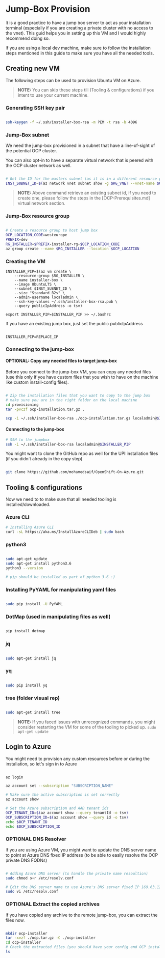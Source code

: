 # Jump-Box Provision

It is a good practice to have a jump box server to act as your installation terminal (especially if you are creating a private cluster with no access to the vnet). This guid helps you in setting up this VM and I would highly recommend doing so.

If you are using a local dev machine, make sure to follow the installation steps mentioned in this guide to make sure you have all the needed tools.

## Creating new VM

The following steps can be used to provision Ubuntu VM on Azure. 

>**NOTE:** You can skip these steps till (Tooling & configurations) if you intent to use your current machine.

### Generating SSH key pair

```bash

ssh-keygen -f ~/.ssh/installer-box-rsa -m PEM -t rsa -b 4096

```

### Jump-Box subnet

We need the jump-box provisioned in a subnet that have a line-of-sight of the potential OCP cluster.

You can also opt-in to have a separate virtual network that is peered with the OCP cluster network as well.

```bash

# Get the ID for the masters subnet (as it is in a different resource group)
INST_SUBNET_ID=$(az network vnet subnet show -g $RG_VNET --vnet-name $OCP_VNET_NAME --name $INST_SUBNET_NAME --query id -o tsv)

```

>**NOTE:** Above command retrieve an existing subnet id, if you need to create one, please follow the steps in the [OCP-Prerequisites.md] virtual network section.

### Jump-Box resource group

```bash

# Create a resource group to host jump box
OCP_LOCATION_CODE=westeurope
PREFIX=dev
RG_INSTALLER=$PREFIX-installer-rg-$OCP_LOCATION_CODE
az group create --name $RG_INSTALLER --location $OCP_LOCATION

```

### Creating the VM

```
INSTALLER_PIP=$(az vm create \
    --resource-group $RG_INSTALLER \
    --name installer-box \
    --image UbuntuLTS \
    --subnet $INST_SUBNET_ID \
    --size "Standard_B2s" \
    --admin-username localadmin \
    --ssh-key-values ~/.ssh/installer-box-rsa.pub \
    --query publicIpAddress -o tsv)

export INSTALLER_PIP=$INSTALLER_PIP >> ~/.bashrc

```

If you have an existing jump box, just set the public publicIpAddress

```

INSTALLER_PIP=REPLACE_IP

```

### Connecting to the jump-box

#### OPTIONAL: Copy any needed files to target jump-box

Before you connect to the jump-box VM, you can copy any needed files (use this only if you have custom files that you wish to have on the machine like custom install-config files).

```bash

# Zip the installation files that you want to copy to the jump box
# make sure you are in the right folder on the local machine
cd provisioning
tar -pvczf ocp-installation.tar.gz .

scp -i ~/.ssh/installer-box-rsa ./ocp-installation.tar.gz localadmin@$INSTALLER_PIP:~/ocp.tar.gz

```
#### Connecting to the jump-box

```bash
# SSH to the jumpbox
ssh -i ~/.ssh/installer-box-rsa localadmin@$INSTALLER_PIP

```

You might want to clone the GitHub repo as well for the UPI installation files (if you didn't already in the copy step)

```bash

git clone https://github.com/mohamedsaif/OpenShift-On-Azure.git

```

## Tooling & configurations

Now we need to to make sure that all needed tooling is installed/downloaded.

### Azure CLI

```bash
# Installing Azure CLI
curl -sL https://aka.ms/InstallAzureCLIDeb | sudo bash

```

### python3

```bash

sudo apt-get update
sudo apt-get install python3.6
python3 --version

# pip should be installed as part of python 3.6 :)

```

### Installing PyYAML for manipulating yaml files

```bash

sudo pip install -U PyYAML

```

### DotMap (used in manipulating files as well)

```bash

pip install dotmap

```

### jq

```bash

sudo apt-get install jq

```

### yq
```bash

sudo pip install yq

```

### tree (folder visual rep)

```bash

sudo apt-get install tree

```

>**NOTE:** If you faced issues with unrecognized commands, you might consider restarting the VM for some of the tooling to picked up.
```sudo apt-get update```

## Login to Azure

You might need to provision any custom resources before or during the installation, so let's sign in to Azure

```bash

az login

az account set --subscription "SUBSCRIPTION_NAME"

# Make sure the active subscription is set correctly
az account show

# Set the Azure subscription and AAD tenant ids
OCP_TENANT_ID=$(az account show --query tenantId -o tsv)
OCP_SUBSCRIPTION_ID=$(az account show --query id -o tsv)
echo $OCP_TENANT_ID
echo $OCP_SUBSCRIPTION_ID

```

### OPTIONAL DNS Resolver

If you are using Azure VM, you might want to update the DNS server name to point at Azure DNS fixed IP address (to be able to easily resolve the OCP private DNS FQDNs)

```bash

# Adding Azure DNS server (to handle the private name resoultion)
sudo chmod o+r /etc/resolv.conf

# Edit the DNS server name to use Azure's DNS server fixed IP 168.63.129.16 (press i to be in insert mode, then ESC and type :wq to save and exit)
sudo vi /etc/resolv.conf

```

### OPTIONAL Extract the copied archives

If you have copied any archive to the remote jump-box, you can extract the files now.

```bash

mkdir ocp-installer
tar -xvzf ./ocp.tar.gz -C ./ocp-installer
cd ocp-installer
# Check the extracted files (you should have your config and OCP installer)
ls

```